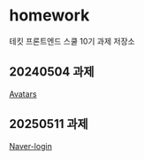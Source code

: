 # homework
테킷 프론트엔드 스쿨 10기 과제 저장소

## 20240504 과제
[Avatars](https://github.com/clouood111/homework/blob/main/avatars/avatars.md)


## 20250511 과제
[Naver-login](https://github.com/clouood111/homework/blob/main/naver/naver.md)

